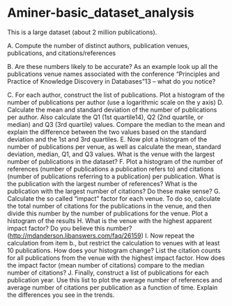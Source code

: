 # Aminer-basic_dataset_analysis
This is a large dataset (about 2 million publications).

A. Compute the number of distinct authors, publication venues, publications, and citations/references

B. Are these numbers likely to be accurate? As an example look up all the publications venue names associated with the conference “Principles and Practice of Knowledge Discovery in Databases”13 – what do you notice?

C. For each author, construct the list of publications. Plot a histogram of the number of publications per author (use a logarithmic scale on the y axis)
D. Calculate the mean and standard deviation of the number of publications per author. Also calculate the Q1 (1st quartile14), Q2 (2nd quartile, or median) and Q3 (3rd quartile) values. Compare the median to the mean and explain the difference between the two values based on the standard deviation and the 1st and 3rd quartiles.
E. Now plot a histogram of the number of publications per venue, as well as calculate the mean, standard deviation, median, Q1, and Q3 values. What is the venue with the largest number of publications in the dataset?
F. Plot a histogram of the number of references (number of publications a publication refers to) and citations (number of publications referring to a publication) per publication. What is the publication with the largest number of references? What is the publication with the largest number of citations? Do these make sense?
G. Calculate the so called “impact” factor for each venue. To do so, calculate the total number of citations for the publications in the venue, and then divide this number by the number of publications for the venue. Plot a histogram of the results
H. What is the venue with the highest apparent impact factor? Do you believe this number?(http://mdanderson.libanswers.com/faq/26159)
I. Now repeat the calculation from item b., but restrict the calculation to venues with at least 10 publications. How does your histogram change? List the citation counts for all publications from the venue with the highest impact factor. How does the impact factor (mean number of citations) compare to the median number of citations?
J. Finally, construct a list of publications for each publication year. Use this list to plot the average number of references and average number of citations per publication as a function of time. Explain the differences you see in the trends.
